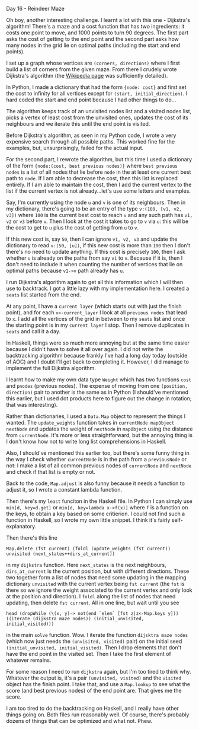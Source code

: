 Day 16 - Reindeer Maze

Oh boy, another interesting challenge. I learnt a lot with this one - Dijkstra's algorithm! There's a maze and a cost function that has two ingredients: it costs one point to move, and 1000 points to turn 90 degrees. The first part asks the cost of getting to the end point and the second part asks how many nodes in the grid lie on optimal paths (including the start and end points).

I set up a graph whose vertices are `(corners, directions)` where I first build a list of corners from the given maze. From there I crudely wrote Dijkstra's algorithm (the [Wikipedia page](https://en.wikipedia.org/wiki/Dijkstra%27s_algorithm) was sufficiently detailed).

In Python, I made a dictionary that had the form `{node: cost}` and first set the cost to infinity for all vertices except for `(start, initial_direction)`. I hard coded the start and end point because I had other things to do...

The algorithm keeps track of an unvisited nodes list and a visited nodes list, picks a vertex of least cost from the unvisited ones, updates the cost of its neighbours and we iterate this until the end point is visited.

Before Dijkstra's algorithm, as seen in my Python code, I wrote a very expensive search through all possible paths. This worked fine for the examples, but, unsurprisingly, failed for the actual input.

For the second part, I rewrote the algorithm, but this time I used a dictionary of the form `{node:(cost, best previous nodes)}` where `best previous nodes` is a list of all nodes that lie before `node` in the at least one current best path to `node`. If I am able to decrease the cost, then this list is replaced entirely. If I am able to maintain the cost, then I add the current vertex to the list if the current vertex is not already...let's use some letters and examples.

Say, I'm currently using the node `u` and `v` is one of its neighbours. Then in my dictionary, there's going to be an entry of the type `v:(100, [v1, v2, v3])` where `100` is the current best cost to reach `v` and any such path has `v1, v2` or `v3` before `v`. Then I look at the cost it takes to go to `v` via `u`: this will be the cost to get to `u` plus the cost of getting from `u` to `v`.

If this new cost is, say `50`, then I can ignore `v1, v2, v3` and update the dictionary to read `v:(50, [u])`, if this new cost is more than `100` then I don't there's no need to update anything. If this cost is precisely `100`, then I ask whether `u` is already on the paths from say `v1` to `v`. Because if it is, then I don't need to include it when counting the number of vertices that lie on optimal paths because `v1->v` path already has `u`.

I run Dijkstra's algorithm again to get all this information which I will then use to backtrack. I got a little lazy with my implementation here. I created a `seats` list started from the end.

At any point, I have a `current layer` (which starts out with just the finish point), and for each `x<-current_layer` I look at all `previous nodes` that lead to `x`. I add all the vertices of the grid in between to my `seats` list and once the starting point is in my `current layer` I stop. Then I remove duplicates in `seats` and call it a day.

In Haskell, things were so much more annoying but at the same time easier because I didn't have to solve it all over again. I did not write the backtracking algorithm because frankly I've had a long day today (outside of AOC) and I doubt I'll get back to completing it. However, I did manage to implement the full Dijkstra algorithm.

I learnt how to make my own data type `Weight` which has two functions `cost` and `pnodes` (previous nodes). The expense of moving from one `(position, direction)` pair to another is the same as in Python (I should've mentioned this earlier, but I used dot products here to figure out the change in rotation; that was interesting).

Rather than dictionaries, I used a `Data.Map` object to represent the things I wanted. The `update_weights` function takes in `currentNode mapObject nextNode` and updates the weight of `nextNode` in `mapObject` using the distance from `currentNode`. It's more or less straightforward, but the annoying thing is I don't know how not to write long list comprehensions in Haskell.

Also, I should've mentioned this earlier too, but there's some funny thing in the way I check whether `currentNode` is in the path from a `previousNode` or not: I make a list of all common previous nodes of `currentNode` and `nextNode` and check if that list is empty or not.

Back to the code, `Map.adjust` is also funny because it needs a function to adjust it, so I wrote a constant lambda function.

Then there's my `least` funciton in the Haskell file. In Python I can simply use `min[d, key=d.get]` or `min[d, key=lambda x->f(x)]` where `f` is a function on the keys, to obtain a key based on some critierion. I could not find such a function in Haskell, so I wrote my own little snippet. I think it's fairly self-explanatory.

Then there's this line
```
Map.delete (fst current) (foldl (update_weights (fst current)) unvisited (next_states++dirs_at_current))
```
in my `dijkstra` function. Here `next_states` is the next neighbours, `dirs_at_current` is the current position, but with different directions. These two together form a list of nodes that need some updating in the mapping dictionary `unvisited` with the current vertex being `fst current` (the `fst` is there so we ignore the weight associated to the current vertex and only look at the position and direction). I `foldl` along the list of nodes that need updating, then delete `fst current`. All in one line, but wait until you see
```
head (dropWhile (\(x, y)-> not(end `elem` [fst z|z<-Map.keys y])) ((iterate (dijkstra maze nodes)) (initial_unvisited, initial_visited)))
```
in the main `solve` function. Wow. I iterate the function `dijsktra maze nodes` (which now just needs the `(unvisited, visited)` pair) on the initial seed `(initial_unvisited, initial_visited)`. Then I drop elements that don't have the end point in the visited set. Then I take the first element of whatever remains.

For some reason I need to run `dijkstra` again, but I'm too tired to think why. Whatever the output is, it's a pair `(unvisited, visited)` and the `visited` object has the finish point. I take that, and use a `Map.lookup` to see what the score (and best previous nodes) of the end point are. That gives me the score.

I am too tired to do the backtracking on Haskell, and I really have other things going on. Both files run reasonably well. Of course, there's probably dozens of things that can be optimized and what not. Phew.